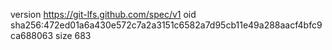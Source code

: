 version https://git-lfs.github.com/spec/v1
oid sha256:472ed01a6a430e572c7a2a3151c6582a7d95cb11e49a288aacf4bfc9ca688063
size 683
